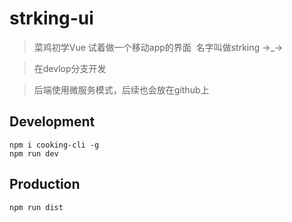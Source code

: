 # strking-ui
> 菜鸡初学Vue 试着做一个移动app的界面  名字叫做strking →_→

> 在devlop分支开发

> 后端使用微服务模式，后续也会放在github上

## Development

```shell
npm i cooking-cli -g
npm run dev
```

## Production
```
npm run dist
```

